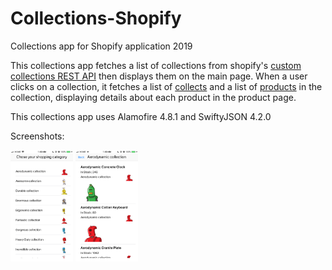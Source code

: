 # Collections-Shopify

Collections app for Shopify application 2019

This collections app fetches a list of collections from shopify's [custom collections REST API](https://shopicruit.myshopify.com/admin/custom_collections.json?page=1&access_token=c32313df0d0ef512ca64d5b336a0d7c6)
then displays them on the main page. When a user clicks on a collection, it fetches a list of [collects](https://shopicruit.myshopify.com/admin/collects.json?collection_id=68424466488&page=1&access_token=c32313df0d0ef512ca64d5b336a0d7c6) and a list of [products](https://shopicruit.myshopify.com/admin/products.json?ids=2759137027,2759143811&page=1&access_token=c32313df0d0ef512ca64d5b336a0d7c6) in the collection, displaying details about each product in the product page.

This collections app uses Alamofire 4.8.1 and SwiftyJSON 4.2.0



Screenshots:

<img src="Screenshots/IMG_5617.PNG" width="100">
<img src="Screenshots/IMG_5618.PNG" width="100">
